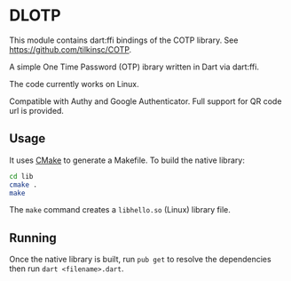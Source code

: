 # DLOTP

This module contains dart:ffi bindings of the COTP library. See https://github.com/tilkinsc/COTP.

A simple One Time Password (OTP) ibrary written in Dart via dart:ffi.

The code currently works on Linux.

Compatible with Authy and Google Authenticator. Full support for QR code url is provided.

## Usage

It uses [CMake](https://cmake.org) to generate a Makefile. To build the native library:

```bash
cd lib
cmake .
make
```
The `make` command creates a `libhello.so` (Linux) library file.

## Running

Once the native library is built, run `pub get` to resolve the dependencies then run `dart <filename>.dart`.
